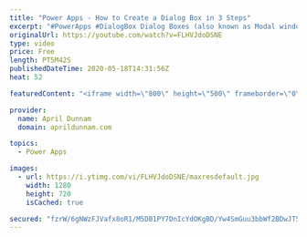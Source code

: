 ```yaml
---
title: "Power Apps - How to Create a Dialog Box in 3 Steps"
excerpt: "#PowerApps #DialogBox Dialog Boxes (also known as Modal windows or pop up boxes) are a great tool to have in your Power Apps Tool belt.  These temporary pop up windows allow you to gather additional information from your users.    In this video I show one of the most common use cases for a Dialog Box"
originalUrl: https://youtube.com/watch?v=FLHVJdoDSNE
type: video
price: Free
length: PT5M42S
publishedDateTime: 2020-05-18T14:31:56Z
heat: 52

featuredContent: "<iframe width=\"800\" height=\"500\" frameborder=\"0\" src=\"https://www.youtube.com/embed/FLHVJdoDSNE\" allow=\"accelerometer; autoplay; encrypted-media; gyroscope; picture-in-picture\" allowfullscreen></iframe>"

provider:
  name: April Dunnam
  domain: aprildunnam.com

topics:
  - Power Apps

images:
  - url: https://i.ytimg.com/vi/FLHVJdoDSNE/maxresdefault.jpg
    width: 1280
    height: 720
    isCached: true

secured: "fzrW/6gNWzFJVafx8oR1/M5DB1PY7DnIcYdOKgBD/Yw4SmGuu3bbWf2BDwJT5jTKS0JpNQM0p5hPoTwteEjJPUeTILb/LAiQ7ZSZfZoH9n0lU7uqYeP7K6rSgwnPtHILm9BMHMtzfJyEiYqJj/QRl7BX/KkaE4qQrIfuGjny6uz4JFBBccDPaX9HKZuppotkrrwVmWD5i6xpupB9OwlSSbQcSZc4JyfLF404fKSyQG/y+Fyz1w9uJjiN2NXB0lVM5hbEQ32o/mWizbScEUAgE8R/FqkqGEL9O0qLH/QBJQtCHEzUMfCPGrSe+hmvXgY7snuMbdxluxdCXEAhiPfYmKTY6Qq6c2tzYurdGCg7KZAoBl5pPefmc2CPUKssMTcBahSFOmUN4N6o0xM3jaYZT/iPBoMcNBK5A7EdvxjzOXk=;PNCoePQMkPT0M3eJYWAXpA=="
---
```


